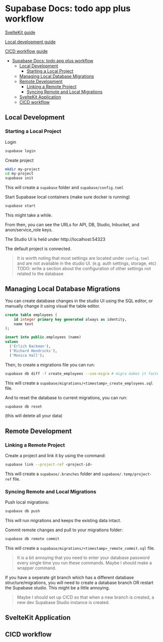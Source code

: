# Supabase Docs: todo app plus workflow

[SvelteKit guide](https://supabase.com/docs/guides/with-sveltekit)

[Local development guide](https://supabase.com/docs/guides/cli/local-development)

[CICD workflow guide](https://supabase.com/docs/guides/cli/cicd-workflow)

- [Supabase Docs: todo app plus workflow](#supabase-docs-todo-app-plus-workflow)
  - [Local Development](#local-development)
    - [Starting a Local Project](#starting-a-local-project)
  - [Managing Local Database Migrations](#managing-local-database-migrations)
  - [Remote Development](#remote-development)
    - [Linking a Remote Project](#linking-a-remote-project)
    - [Syncing Remote and Local Migrations](#syncing-remote-and-local-migrations)
  - [SvelteKit Application](#sveltekit-application)
  - [CICD workflow](#cicd-workflow)

## Local Development

### Starting a Local Project

Login
```bash
supabase login
```

Create project
```bash
mkdir my-project
cd my-project
supabase init
```

This will create a `supabase` folder and `supabase/config.toml`

Start Supabase local containers (make sure docker is running)
```bash
supabase start
```

This might take a while.

From then, you can see the URLs for API, DB, Studio, Inbucket, and anon/service_role keys.

The Studio UI is held under http://localhost:54323

The default project is connected.

> It is worth noting that most settings are located under `config.toml` and are not
> available in the studio UI. (e.g. auth settings, storage, etc)
> TODO: write a section about the configuration of other settings not related to the database

## Managing Local Database Migrations

You can create database changes in the studio UI using the SQL editor,
or manually change it using visual the table editor.

```sql
create table employees (
    id integer primary key generated always as identity,
    name text
);

insert into public.employees (name)
values
  ('Erlich Backman'),
  ('Richard Hendricks'),
  ('Monica Hall');
```

Then, to create a migrations file you can run:
```bash
supabase db diff -f create_employees --use-migra # migra makes it faster & more concise
```

This will create a `supabase/migrations/<timestamp>_create_employees.sql` file.

And to reset the database to current migrations, you can run:
```bash
supabase db reset
```
(this will delete all your data)

## Remote Development

### Linking a Remote Project

Create a project and link it by using the command:
```bash
supabase link --project-ref <project-id>
```

This will create a `supabase/.branches` folder and `supabase/.temp/project-ref` file.

### Syncing Remote and Local Migrations

Push local migrations:
```bash
supabase db push
```

This will run migrations and keeps the existing data intact.

Commit remote changes and pull to your migrations folder:
```bash
supabase db remote commit
```

This will create a `supabase/migrations/<timestamp>_remote_commit.sql` file.

> It is a bit annoying that you need to enter your database password every single time you
> run these commands. Maybe I should make a wrapper command.

If you have a seperate git branch which has a different database structure/migrations,
you will need to create a database branch OR restart the Supabase studio.
This might be a little annoying.

> Maybe I should set up CICD so that when a new branch is created, a new dev Supabase
> Studio instance is created.

## SvelteKit Application

## CICD workflow